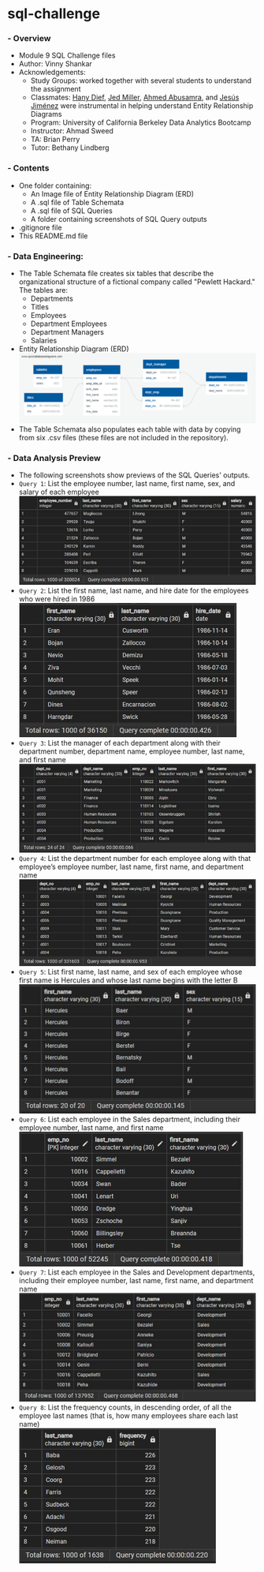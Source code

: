# sql-challenge
### - Overview
- Module 9 SQL Challenge files
- Author: Vinny Shankar
- Acknowledgements:
    - Study Groups: worked together with several students to understand the assignment
    - Classmates: [Hany Dief](https://github.com/hanydief), [Jed Miller](https://github.com/Jed-Miller), [Ahmed Abusamra](https://github.com/AbousamraEd), and [Jesús Jiménez](https://github.com/JesusJimenez3318) were instrumental in helping understand Entity Relationship Diagrams
    - Program: University of California Berkeley Data Analytics Bootcamp
    - Instructor: Ahmad Sweed
    - TA: Brian Perry
    - Tutor: Bethany Lindberg
### - Contents
- One folder containing:
    * An Image file of Entity Relationship Diagram (ERD)
    * A .sql file of Table Schemata
    * A .sql file of SQL Queries
    * A folder containing screenshots of SQL Query outputs
- .gitignore file
- This README.md file
### - Data Engineering:
- The Table Schemata file creates six tables that describe the organizational structure of a fictional company called "Pewlett Hackard." The tables are:
    * Departments
    * Titles
    * Employees
    * Department Employees
    * Department Managers
    * Salaries
- Entity Relationship Diagram (ERD)
![ERD](EmployeeSQL/entity_relationship_diagram.png "EmployeeSQL ERD CHART")
- The Table Schemata also populates each table with data by copying from six .csv files (these files are not included in the repository).
### - Data Analysis Preview
- The following screenshots show previews of the SQL Queries' outputs.
- `Query 1`: List the employee number, last name, first name, sex, and salary of each employee          
![image](EmployeeSQL/query_ouput_images/query_01.jpg)
- `Query 2`: List the first name, last name, and hire date for the employees who were hired in 1986         
![image](EmployeeSQL/query_ouput_images/query_02.jpg)
- `Query 3`: List the manager of each department along with their department number, department name, employee number, last name, and first name            
![image](EmployeeSQL/query_ouput_images/query_03.jpg)
- `Query 4`: List the department number for each employee along with that employee’s employee number, last name, first name, and department name            
![image](EmployeeSQL/query_ouput_images/query_04.jpg)
- `Query 5`: List first name, last name, and sex of each employee whose first name is Hercules and whose last name begins with the letter B         
![image](EmployeeSQL/query_ouput_images/query_05.jpg)
- `Query 6`: List each employee in the Sales department, including their employee number, last name, and first name         
![image](EmployeeSQL/query_ouput_images/query_06.jpg)
- `Query 7`: List each employee in the Sales and Development departments, including their employee number, last name, first name, and department name           
![image](EmployeeSQL/query_ouput_images/query_07.jpg)
- `Query 8`: List the frequency counts, in descending order, of all the employee last names (that is, how many employees share each last name)          
![image](EmployeeSQL/query_ouput_images/query_08.jpg)
